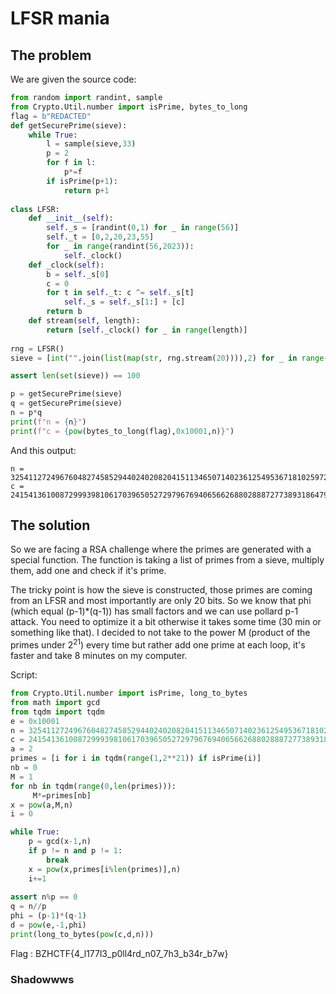
# LFSR mania

## The problem

We are given the source code:
```py
from random import randint, sample
from Crypto.Util.number import isPrime, bytes_to_long
flag = b"REDACTED"
def getSecurePrime(sieve):
	while True:
		l = sample(sieve,33)
		p = 2
		for f in l:
			p*=f
		if isPrime(p+1):
			return p+1
			
class LFSR:
	def __init__(self):
		self._s = [randint(0,1) for _ in range(56)]
		self._t = [0,2,20,23,55]
		for _ in range(randint(56,2023)):
			self._clock()
	def _clock(self):
		b = self._s[0]
		c = 0
		for t in self._t: c ^= self._s[t]
			self._s = self._s[1:] + [c]
		return b
	def stream(self, length):
		return [self._clock() for _ in range(length)]
		
rng = LFSR()
sieve = [int("".join(list(map(str, rng.stream(20)))),2) for _ in range(100)]

assert len(set(sieve)) == 100

p = getSecurePrime(sieve)
q = getSecurePrime(sieve)
n = p*q
print(f"n = {n}")
print(f"c = {pow(bytes_to_long(flag),0x10001,n)}")
```
And this output:
```
n = 32541127249676048274585294402402082041511346507140236125495367181025972412444596253951837525730727065130470995715340459822998513905305027287744911728598215459428687319994758662626235616728836195964751714247360647511726490408053929996688465628986053017961048202770753597787338727666252712403987020209769680439318652190578663503570207150781051067370023042416640000001
c = 2415413610087299939810617039650527297967694065662688028887277389318647900367452472147640886200014619727675108895968999911805080445054088264331314710831725399596057093601387084458600514464288817534610697880503331477205172488927877771388096528107170147223329601398494646270223732932367150735270360700520360821859025997610152427468326489059226944840699701327692437725
```

## The solution

So we are facing a RSA challenge where the primes are generated with a special function. The function is taking a list of primes from a sieve, multiply them, add one and check if it's prime.

The tricky point is how the sieve is constructed, those primes are coming from an LFSR and most importantly are only 20 bits. So we know that phi (which equal (p-1)\*(q-1)) has small factors and we can use pollard p-1 attack. You need to optimize it a bit otherwise it takes some time (30 min or something like that).
I decided to not take to the power M (product of the primes under $2^{21}$) every time but rather add one prime at each loop, it's faster and take 8 minutes on my computer.

Script:
```py
from Crypto.Util.number import isPrime, long_to_bytes
from math import gcd
from tqdm import tqdm
e = 0x10001
n = 32541127249676048274585294402402082041511346507140236125495367181025972412444596253951837525730727065130470995715340459822998513905305027287744911728598215459428687319994758662626235616728836195964751714247360647511726490408053929996688465628986053017961048202770753597787338727666252712403987020209769680439318652190578663503570207150781051067370023042416640000001
c = 2415413610087299939810617039650527297967694065662688028887277389318647900367452472147640886200014619727675108895968999911805080445054088264331314710831725399596057093601387084458600514464288817534610697880503331477205172488927877771388096528107170147223329601398494646270223732932367150735270360700520360821859025997610152427468326489059226944840699701327692437725
a = 2
primes = [i for i in tqdm(range(1,2**21)) if isPrime(i)]
nb = 0
M = 1
for nb in tqdm(range(0,len(primes))):
	 M*=primes[nb]
x = pow(a,M,n)
i = 0

while True:
	p = gcd(x-1,n) 
	if p != n and p != 1:
		break
	x = pow(x,primes[i%len(primes)],n)
	i+=1
	
assert n%p == 0
q = n//p
phi = (p-1)*(q-1)
d = pow(e,-1,phi)
print(long_to_bytes(pow(c,d,n)))
```

Flag : BZHCTF{4_l177l3_p0ll4rd_n07_7h3_b34r_b7w}

### Shadowwws

